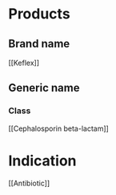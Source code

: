 # Products

## Brand name
[[Keflex]]

## Generic name


### Class
[[Cephalosporin beta-lactam]]

# Indication
[[Antibiotic]]